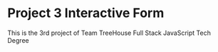 # Project 3 Interactive Form
 This is the 3rd project of Team TreeHouse Full Stack JavaScript Tech Degree
